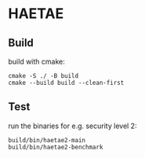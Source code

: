 # HAETAE



## Build

build with cmake:
```
cmake -S ./ -B build
cmake --build build --clean-first
```

## Test

run the binaries for e.g. security level 2:
```
build/bin/haetae2-main
build/bin/haetae2-benchmark
```


